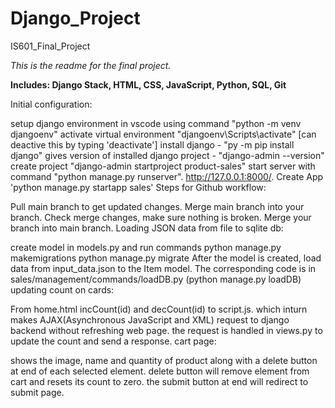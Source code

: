 # Django_Project
IS601_Final_Project

*This is the readme for the final project.*

**Includes: Django Stack, HTML, CSS, JavaScript, Python, SQL, Git**

Initial configuration:

setup django environment in vscode using command "python -m venv djangoenv"
activate virtual environment "djangoenv\Scripts\activate" [can deactive this by typing 'deactivate']
install django - "py -m pip install django"
gives version of installed django project - "django-admin --version"
create project "django-admin startproject product-sales"
start server with command "python manage.py runserver". http://127.0.0.1:8000/.
Create App 'python manage.py startapp sales'
Steps for Github workflow:

Pull main branch to get updated changes.
Merge main branch into your branch.
Check merge changes, make sure nothing is broken.
Merge your branch into main branch.
Loading JSON data from file to sqlite db:

create model in models.py and run commands python manage.py makemigrations python manage.py migrate
After the model is created, load data from input_data.json to the Item model. The corresponding code is in sales/management/commands/loadDB.py (python manage.py loadDB)
updating count on cards:

From home.html incCount(id) and decCount(id) to script.js. which inturn makes AJAX(Asynchronous JavaScript and XML) request to django backend without refreshing web page.
the request is handled in views.py to update the count and send a response.
cart page:

shows the image, name and quantity of product along with a delete button at end of each selected element.
delete button will remove element from cart and resets its count to zero.
the submit button at end will redirect to submit page.
